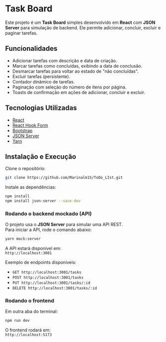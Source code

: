 # Task Board

Este projeto é um **Task Board** simples desenvolvido em **React** com **JSON Server** para simulação de backend. Ele permite adicionar, concluir, excluir e paginar tarefas.

## Funcionalidades

- Adicionar tarefas com descrição e data de criação.
- Marcar tarefas como concluídas, exibindo a data de conclusão.
- Desmarcar tarefas para voltar ao estado de "não concluídas".
- Excluir tarefas (persistente).
- Contador dinâmico de tarefas.
- Paginação com seleção do número de itens por página.
- Toasts de confirmação em ações de adicionar, concluir e excluir.

## Tecnologias Utilizadas

- [React](https://react.dev/)
- [React Hook Form](https://react-hook-form.com/)
- [Bootstrap](https://getbootstrap.com/)
- [JSON Server](https://github.com/typicode/json-server)
- [Yarn](https://yarnpkg.com/)

## Instalação e Execução

Clone o repositório:

```bash
git clone https://github.com/Marinalm15/ToDo_LIst.git

```

Instale as dependências:

```bash
npm install
npm install json-server --save-dev
```

### Rodando o backend mockado (API)

O projeto usa o **JSON Server** para simular uma API REST.  
Para iniciar a API, rode o comando abaixo:

```bash
yarn mock:server
```

A API estará disponível em:  
`http://localhost:3001`

Exemplo de endpoints disponíveis:
- `GET http://localhost:3001/tasks`
- `POST http://localhost:3001/tasks`
- `PUT http://localhost:3001/tasks/:id`
- `DELETE http://localhost:3001/tasks/:id`

### Rodando o frontend

Em outra aba do terminal:

```bash
npm run dev
```

O frontend rodará em:  
`http://localhost:5173`




